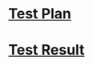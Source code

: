 # [Test Plan](https://github.com/VadimTagiev750504/BuildComponentShop/blob/master/Tests/TestPlan.md)
# [Test Result](https://github.com/VadimTagiev750504/BuildComponentShop/blob/master/Tests/TestResult.md)
